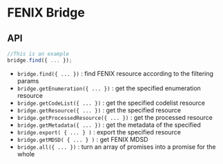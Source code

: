 # FENIX Bridge

## API

```javascript
//This is an example
bridge.find({ ... });
```

- `bridge.find({ ... })` : find FENIX resource according to the filtering params
- `bridge.getEnumeration({ ... })` : get the specified enumeration resource 
- `bridge.getCodeList({ ... })` : get the specified codelist resource 
- `bridge.getResource({ ... })` : get the specified resource 
- `bridge.getProcessedResource({ ... })` : get the processed resource 
- `bridge.getMetadata({ ... })` : get the metadata of the specified
- `bridge.export( { ... } )` : export the specified resource
- `bridge.getMDSD( { ... } )` : get FENIX MDSD
- `bridge.all({ ... })` : turn an array of promises into a promise for the whole
